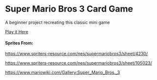 # Super Mario Bros 3 Card Game

A beginner project recreating this classic mini game

[Play it Here](https://lspacka.github.io/Mario-Bros-3-memory-game/)

#### Sprites From:
    
https://www.spriters-resource.com/nes/supermariobros3/sheet/4230/
    
https://www.spriters-resource.com/nes/supermariobros3/sheet/105023/
    
https://www.mariowiki.com/Gallery:Super_Mario_Bros._3
